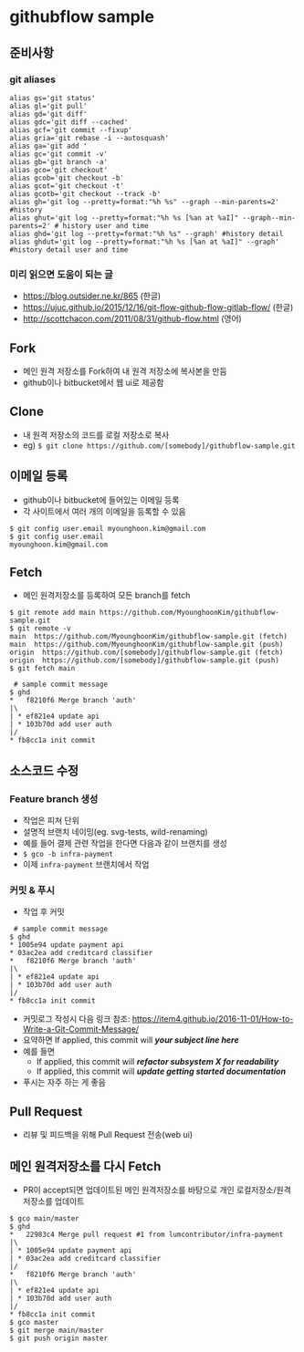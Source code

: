 # githubflow sample

## 준비사항

### git aliases
```
alias gs='git status'
alias gl='git pull'
alias gd='git diff'
alias gdc='git diff --cached'
alias gcf='git commit --fixup'
alias gria='git rebase -i --autosquash'
alias ga='git add '
alias gc='git commit -v'
alias gb='git branch -a'
alias gco='git checkout'
alias gcob='git checkout -b'
alias gcot='git checkout -t'
alias gcotb='git checkout --track -b'
alias gh='git log --pretty=format:"%h %s" --graph --min-parents=2' #history
alias ghut='git log --pretty=format:"%h %s [%an at %aI]" --graph--min-parents=2' # history user and time
alias ghd='git log --pretty=format:"%h %s" --graph' #history detail
alias ghdut='git log --pretty=format:"%h %s [%an at %aI]" --graph' #history detail user and time
```

### 미리 읽으면 도움이 되는 글
- https://blog.outsider.ne.kr/865 (한글)
- https://ujuc.github.io/2015/12/16/git-flow-github-flow-gitlab-flow/ (한글)
- http://scottchacon.com/2011/08/31/github-flow.html (영어)

## Fork
- 메인 원격 저장소를 Fork하여 내 원격 저장소에 복사본을 만듬
- github이나 bitbucket에서 웹 ui로 제공함

## Clone
- 내 원격 저장소의 코드를 로컬 저장소로 복사
- eg) `$ git clone https://github.com/[somebody]/githubflow-sample.git`

## 이메일 등록
- github이나 bitbucket에 들어있는 이메일 등록
- 각 사이트에서 여러 개의 이메일을 등록할 수 있음
```
$ git config user.email myounghoon.kim@gmail.com
$ git config user.email
myounghoon.kim@gmail.com
```

## Fetch
- 메인 원격저장소를 등록하여 모든 branch를 fetch
```
$ git remote add main https://github.com/MyounghoonKim/githubflow-sample.git
$ git remote -v
main  https://github.com/MyounghoonKim/githubflow-sample.git (fetch)
main  https://github.com/MyounghoonKim/githubflow-sample.git (push)
origin  https://github.com/[somebody]/githubflow-sample.git (fetch)
origin  https://github.com/[somebody]/githubflow-sample.git (push)
$ git fetch main

 # sample commit message
$ ghd
*   f8210f6 Merge branch 'auth'
|\
| * ef821e4 update api
| * 103b70d add user auth
|/
* fb8cc1a init commit
```

## 소스코드 수정
### Feature branch 생성
- 작업은 피쳐 단위
- 설명적 브랜치 네이밍(eg. svg-tests, wild-renaming)
- 예를 들어 결제 관련 작업을 한다면 다음과 같이 브랜치를 생성
- `$ gco -b infra-payment`
- 이제 `infra-payment` 브랜치에서 작업

### 커밋 & 푸시
- 작업 후 커밋
```
 # sample commit message
$ ghd
* 1005e94 update payment api
* 03ac2ea add creditcard classifier
*   f8210f6 Merge branch 'auth'
|\
| * ef821e4 update api
| * 103b70d add user auth
|/
* fb8cc1a init commit
```
- 커밋로그 작성시 다음 링크 참조: https://item4.github.io/2016-11-01/How-to-Write-a-Git-Commit-Message/
- 요약하면 If applied, this commit will ***your subject line here***
- 예를 들면
  - If applied, this commit will ***refactor subsystem X for readability***
  - If applied, this commit will ***update getting started documentation***
- 푸시는 자주 하는 게 좋음

## Pull Request
- 리뷰 및 피드백을 위해 Pull Request 전송(web ui)

## 메인 원격저장소를 다시 Fetch
- PR이 accept되면 업데이트된 메인 원격저장소를 바탕으로 개인 로컬저장소/원격저장소를 업데이트
```
$ gco main/master
$ ghd
*   22983c4 Merge pull request #1 from lumcontributor/infra-payment
|\
| * 1005e94 update payment api
| * 03ac2ea add creditcard classifier
|/
*   f8210f6 Merge branch 'auth'
|\
| * ef821e4 update api
| * 103b70d add user auth
|/
* fb8cc1a init commit
$ gco master
$ git merge main/master
$ git push origin master
```
